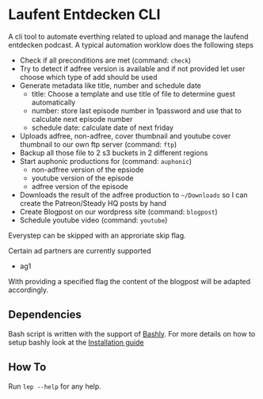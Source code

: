 # Laufent Entdecken CLI

A cli tool to automate everthing related to upload and manage the laufend entdecken podcast. A typical automation worklow does the following steps

* Check if all preconditions are met (command: `check`)
* Try to detect if adfree version is available and if not provided let user
  choose which type of add should be used
* Generate metadata like title, number and schedule date
  * title: Choose a template and use title of file to determine guest
    automatically
  * number: store last episode number in 1password and use that to calculate
    next episode number  
  * schedule date: calculate date of next friday  
* Uploads adfree, non-adfree, cover thumbnail and youtube cover thumbnail to our own ftp server (command: `ftp`)
* Backup all those file to 2 s3 buckets in 2 different regions 
* Start auphonic productions for (command: `auphonic`)
  * non-adfree version of the epsiode
  * youtube version of the episode
  * adfree version of the episode
* Downloads the result of the adfree production to `~/Downloads` so I can create the Patreon/Steady HQ posts by hand
* Create Blogpost on our wordpress site (command: `blogpost`)
* Schedule youtube video  (command: `youtube`)

Everystep can be skipped with an approriate skip flag. 

Certain ad partners are currently supported
* ag1

With providing a specified flag the content of the blogpost will be adapted accordingly.

## Dependencies
Bash script is written with the support of [Bashly](https://bashly.dannyb.co/). For more details on how to setup bashly look at the [Installation guide](https://bashly.dannyb.co/installation/)

## How To

Run `lep --help` for any help.


